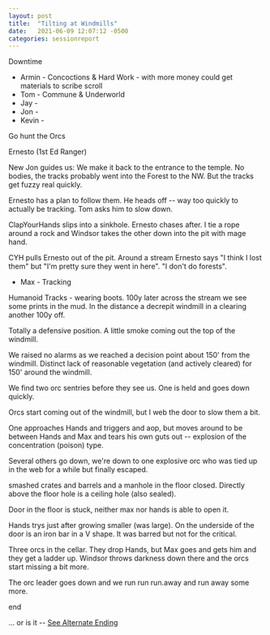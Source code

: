 ```yaml
---
layout: post
title:  "Tilting at Windmills"
date:   2021-06-09 12:07:12 -0500
categories: sessionreport
---
```

Downtime

* Armin - Concoctions & Hard Work - with more money could get materials to scribe scroll
* Tom - Commune & Underworld
* Jay -
* Jon - 
* Kevin - 

Go hunt the Orcs

Ernesto (1st Ed Ranger) 

New Jon guides us: We make it back to the entrance to the temple.  No bodies, the tracks probably went into the Forest to the NW.  But the tracks get fuzzy real quickly.

Ernesto has a plan to follow them.  He heads off -- way too quickly to actually be tracking.   Tom asks him to slow down.

ClapYourHands slips into a sinkhole.   Ernesto chases after.  I tie a rope around a rock and Windsor takes the other down into the pit with mage hand.

CYH pulls Ernesto out of the pit.  Around a stream Ernesto says "I think I lost them" but "I'm pretty sure they went in here".  "I don't do forests".

* Max - Tracking

Humanoid Tracks - wearing boots.  100y later across the stream we see some prints in the mud.   In the distance a decrepit windmill in a clearing another 100y off.

Totally a defensive position.  A little smoke coming out the top of the windmill.

We raised no alarms as we reached a decision point about 150' from the windmill.  Distinct lack of reasonable vegetation  (and actively cleared) for 150' around the windmill.

We find two orc sentries before they see us. One is held and goes down quickly.

Orcs start coming out of the windmill, but I web the door to slow them a bit.  

One approaches Hands and triggers and aop, but moves around to be between Hands and Max and tears his own guts out -- explosion of the concentration (poison) type.

Several others go down, we're down to one explosive orc who was tied up in the web for a while but finally escaped.

smashed crates and barrels and a manhole in the floor closed.  Directly above the floor hole is a ceiling hole (also sealed).

Door in the floor is stuck, neither max nor hands is able to open it.

Hands trys just after growing smaller (was large).   On the underside of the door is an iron bar in a V shape.  It was barred but not for the critical.

Three orcs in the cellar.   They drop Hands, but Max goes and gets him and they get a ladder up.  Windsor throws darkness down there and the orcs start missing a bit more.

The orc leader goes down and we run run run.away and run away some more.

end

... or is it -- [See Alternate Ending](https://docs.google.com/document/d/1HDCuTEv7DZggWlAon70hH3ThM6Pi_A_CN1SYqy4OPPw/edit?usp=sharing)

